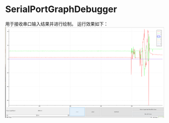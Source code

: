 # SerialPortGraphDebugger
用于接收串口输入结果并进行绘制。
运行效果如下：
 ![image](https://github.com/cmdIrelia/SerialPortGraphDebugger/blob/master/UI.png)
 
